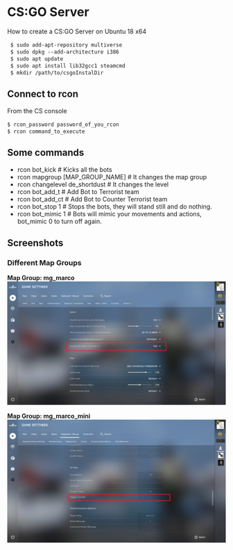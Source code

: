# CS:GO Server

How to create a CS:GO Server on Ubuntu 18 x64

~~~~
 $ sudo add-apt-repository multiverse
 $ sudo dpkg --add-architecture i386
 $ sudo apt update
 $ sudo apt install lib32gcc1 steamcmd 
 $ mkdir /path/to/csgoInstalDir
~~~~

## Connect to rcon

From the CS console

~~~~
$ rcon_password password_of_you_rcon
$ rcon command_to_execute
~~~~

## Some commands

- rcon bot_kick # Kicks all the bots
- rcon mapgroup [MAP_GROUP_NAME] # It changes the map group
- rcon changelevel de_shortdust # It changes the level
- rcon bot_add_t # Add Bot to Terrorist team
- rcon bot_add_ct # Add Bot to Counter Terrorist team
- rcon bot_stop 1 # Stops the bots, they will stand still and do nothing.
- rcon bot_mimic 1 # Bots will mimic your movements and actions, bot_mimic 0 to turn off again.

## Screenshots

### Different Map Groups
**Map Group: mg_marco**
![mg_marco](./Misc/Screenshots/1.png)

**Map Group: mg_marco_mini**
![mg_marco_mini](./Misc/Screenshots/2.png)